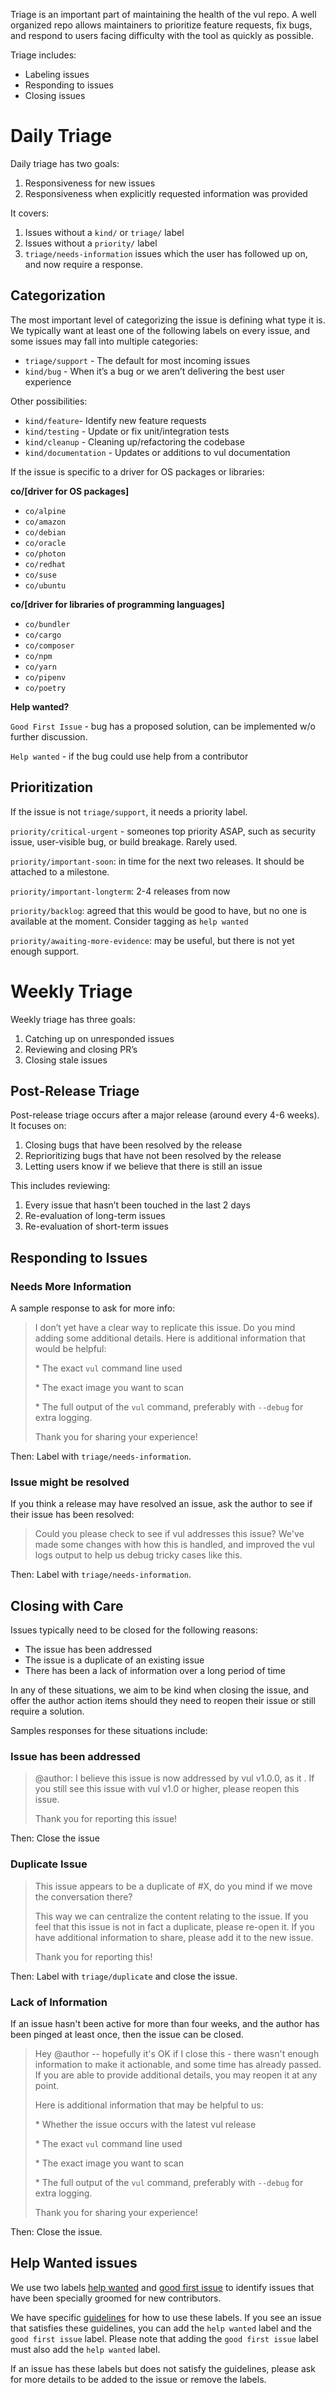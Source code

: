 Triage is an important part of maintaining the health of the vul repo.
A well organized repo allows maintainers to prioritize feature requests, fix bugs, and respond to users facing difficulty with the tool as quickly as possible.

Triage includes:
- Labeling issues
- Responding to issues
- Closing issues

# Daily Triage
Daily triage has two goals:

1. Responsiveness for new issues
1. Responsiveness when explicitly requested information was provided

It covers:

1. Issues without a `kind/` or `triage/` label
1. Issues without a `priority/` label
1. `triage/needs-information` issues which the user has followed up on, and now require a response.

## Categorization

The most important level of categorizing the issue is defining what type it is.
We typically want at least one of the following labels on every issue, and some issues may fall into multiple categories:

- `triage/support`   - The default for most incoming issues
- `kind/bug` - When it’s a bug or we aren’t delivering the best user experience

Other possibilities: 
- `kind/feature`- Identify new feature requests
- `kind/testing` - Update or fix unit/integration tests
- `kind/cleanup` - Cleaning up/refactoring the codebase
- `kind/documentation` - Updates or additions to vul documentation

If the issue is specific to a driver for OS packages or libraries:

**co/[driver for OS packages]**

  - `co/alpine`
  - `co/amazon`
  - `co/debian`
  - `co/oracle`
  - `co/photon`
  - `co/redhat`
  - `co/suse`
  - `co/ubuntu`

**co/[driver for libraries of programming languages]** 

  - `co/bundler`
  - `co/cargo`
  - `co/composer`
  - `co/npm`
  - `co/yarn`
  - `co/pipenv`
  - `co/poetry`
 

**Help wanted?**

`Good First Issue` - bug has a proposed solution, can be implemented w/o further discussion.

`Help wanted` - if the bug could use help from a contributor


## Prioritization
If the issue is not `triage/support`, it needs a priority label.

`priority/critical-urgent` - someones top priority ASAP, such as security issue, user-visible bug, or build breakage. Rarely used.

`priority/important-soon`: in time for the next two releases. It should be attached to a milestone.

`priority/important-longterm`: 2-4 releases from now

`priority/backlog`: agreed that this would be good to have, but no one is available at the moment. Consider tagging as `help wanted`

`priority/awaiting-more-evidence`: may be useful, but there is not yet enough support.


# Weekly Triage

Weekly triage has three goals:

1. Catching up on unresponded issues
1. Reviewing and closing PR’s
1. Closing stale issues


## Post-Release Triage

Post-release triage occurs after a major release (around every 4-6 weeks).
It focuses on:

1. Closing bugs that have been resolved by the release
1. Reprioritizing bugs that have not been resolved by the release
1. Letting users know if we believe that there is still an issue

This includes reviewing:

1. Every issue that hasn’t been touched in the last 2 days
1. Re-evaluation of long-term issues
1. Re-evaluation of short-term issues


## Responding to Issues

### Needs More Information
A sample response to ask for more info:

> I don’t yet have a clear way to replicate this issue. Do you mind adding some additional details. Here is additional information that would be helpful:
>
> \*  The exact `vul` command line used
>
> \*  The exact image you want to scan
>
> \*  The full output of the `vul` command, preferably with `--debug` for extra logging.
>
>
> Thank you for sharing your experience!


Then: Label with `triage/needs-information`.

### Issue might be resolved
If you think a release may have resolved an issue, ask the author to see if their issue has been resolved:

> Could you please check to see if vul <x> addresses this issue? We've made some changes with how this is handled, and improved the vul logs output to help us debug tricky cases like this.

Then: Label with `triage/needs-information`.


## Closing with Care

Issues typically need to be closed for the following reasons:

- The issue has been addressed
- The issue is a duplicate of an existing issue
- There has been a lack of information over a long period of time

In any of these situations, we aim to be kind when closing the issue, and offer the author action items should they need to reopen their issue or still require a solution.

Samples responses for these situations include:

### Issue has been addressed

>@author: I believe this issue is now addressed by vul v1.0.0, as it <reason>. If you still see this issue with vul v1.0 or higher, please reopen this issue.
>
>Thank you for reporting this issue!

Then: Close the issue

### Duplicate Issue

>This issue appears to be a duplicate of #X, do you mind if we move the conversation there?
>
>This way we can centralize the content relating to the issue. If you feel that this issue is not in fact a duplicate, please re-open it. If you have additional information to share, please add it to the new issue.
>
>Thank you for reporting this!

Then: Label with `triage/duplicate` and close the issue.

### Lack of Information
If an issue hasn't been active for more than four weeks, and the author has been pinged at least once, then the issue can be closed.

>Hey @author -- hopefully it's OK if I close this - there wasn't enough information to make it actionable, and some time has already passed. If you are able to provide additional details, you may reopen it at any point.
> 
>Here is additional information that may be helpful to us:
>
>\* Whether the issue occurs with the latest vul release
>
>\* The exact `vul` command line used
>
>\* The exact image you want to scan
>
>\* The full output of the `vul` command, preferably with `--debug` for extra logging.
>
>
>Thank you for sharing your experience!

Then: Close the issue.

## Help Wanted issues

We use two labels [help wanted](https://github.com/khulnasoft-lab/vul/issues?q=is%3Aopen+is%3Aissue+label%3A%22help+wanted%22)
and [good first issue](https://github.com/khulnasoft-lab/vul/issues?q=is%3Aopen+is%3Aissue+label%3A%22good+first+issue%22)
to identify issues that have been specially groomed for new contributors.

We have specific [guidelines](/docs/advanced/contribd/contrib/help-wanted.md)
for how to use these labels. If you see an issue that satisfies these
guidelines, you can add the `help wanted` label and the `good first issue` label.
Please note that adding the `good first issue` label must also 
add the `help wanted` label.

If an issue has these labels but does not satisfy the guidelines, please
ask for more details to be added to the issue or remove the labels.
